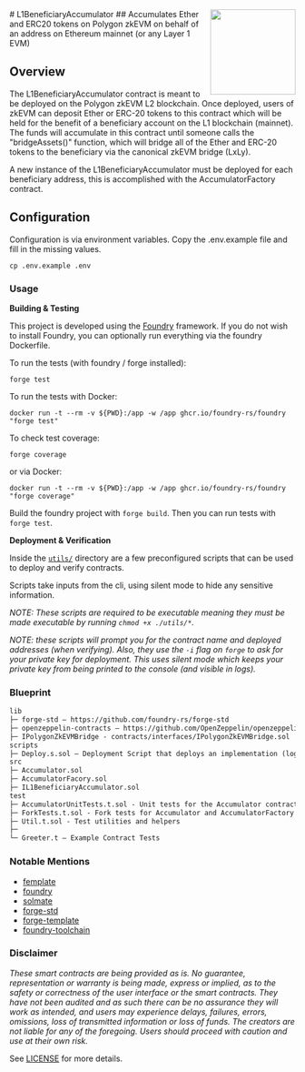 <img align="right" width="150" height="150" top="100" src="./public/readme.jpg">
# L1BeneficiaryAccumulator
## Accumulates Ether and ERC20 tokens on Polygon zkEVM on behalf of an address on Ethereum mainnet (or any Layer 1 EVM)


## Overview
The L1BeneficiaryAccumulator contract is meant to be deployed on the Polygon zkEVM L2 blockchain.
Once deployed, users of zkEVM can deposit Ether or ERC-20 tokens to this contract which will
be held for the benefit of a beneficiary account on the L1 blockchain (mainnet).
The funds will accumulate in this contract until someone calls the "bridgeAssets()" function,
which will bridge all of the Ether and ERC-20 tokens to the beneficiary via the canonical
zkEVM bridge (LxLy).

A new instance of the L1BeneficiaryAccumulator must be deployed for each beneficiary address,
this is accomplished with the AccumulatorFactory contract.


## Configuration
Configuration is via environment variables. Copy the .env.example file and fill in the missing values.
```shell
cp .env.example .env
```

### Usage

**Building & Testing**

This project is developed using the [Foundry](https://book.getfoundry.sh/) framework. 
If you do not wish to install Foundry, you can optionally run everything via the foundry Dockerfile.

To run the tests (with foundry / forge installed):

```shell
forge test
```

To run the tests with Docker:
```shell
docker run -t --rm -v ${PWD}:/app -w /app ghcr.io/foundry-rs/foundry "forge test"
```


To check test coverage:

```shell
forge coverage
```

or via Docker:

```shell
docker run -t --rm -v ${PWD}:/app -w /app ghcr.io/foundry-rs/foundry "forge coverage"
```






Build the foundry project with `forge build`. Then you can run tests with `forge test`.

**Deployment & Verification**

Inside the [`utils/`](./utils/) directory are a few preconfigured scripts that can be used to deploy and verify contracts.

Scripts take inputs from the cli, using silent mode to hide any sensitive information.

_NOTE: These scripts are required to be _executable_ meaning they must be made executable by running `chmod +x ./utils/*`._

_NOTE: these scripts will prompt you for the contract name and deployed addresses (when verifying). Also, they use the `-i` flag on `forge` to ask for your private key for deployment. This uses silent mode which keeps your private key from being printed to the console (and visible in logs)._

### Blueprint

```txt
lib
├─ forge-std — https://github.com/foundry-rs/forge-std
├─ openzeppelin-contracts — https://github.com/OpenZeppelin/openzeppelin-contracts
├─ IPolygonZkEVMBridge - contracts/interfaces/IPolygonZkEVMBridge.sol
scripts
├─ Deploy.s.sol — Deployment Script that deploys an implementation (logic) contract, and a Clone Factory contract
src
├─ Accumulator.sol
├─ AccumulatorFacory.sol
├─ IL1BeneficiaryAccumulator.sol
test
├─ AccumulatorUnitTests.t.sol - Unit tests for the Accumulator contract
├─ ForkTests.t.sol - Fork tests for Accumulator and AccumulatorFactory contracts
├─ Util.t.sol - Test utilities and helpers
├─ 
└─ Greeter.t — Example Contract Tests
```


### Notable Mentions

- [femplate](https://github.com/refcell/femplate)
- [foundry](https://github.com/foundry-rs/foundry)
- [solmate](https://github.com/Rari-Capital/solmate)
- [forge-std](https://github.com/brockelmore/forge-std)
- [forge-template](https://github.com/foundry-rs/forge-template)
- [foundry-toolchain](https://github.com/foundry-rs/foundry-toolchain)


### Disclaimer

_These smart contracts are being provided as is. No guarantee, representation or warranty is being made, express or implied, as to the safety or correctness of the user interface or the smart contracts. They have not been audited and as such there can be no assurance they will work as intended, and users may experience delays, failures, errors, omissions, loss of transmitted information or loss of funds. The creators are not liable for any of the foregoing. Users should proceed with caution and use at their own risk._

See [LICENSE](./LICENSE) for more details.
